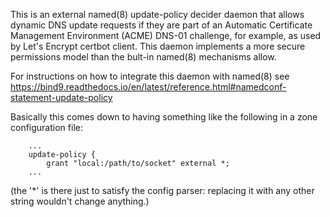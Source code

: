 This is an external named(8) update-policy decider daemon that allows dynamic
DNS update requests if they are part of an Automatic Certificate Management
Environment (ACME) DNS-01 challenge, for example, as used by Let's Encrypt
certbot client. This daemon implements a more secure permissions model than the
bult-in named(8) mechanisms allow.

For instructions on how to integrate this daemon with named(8) see
https://bind9.readthedocs.io/en/latest/reference.html#namedconf-statement-update-policy

Basically this comes down to having something like the following in a zone
configuration file:
```
    ...
    update-policy {
        grant "local:/path/to/socket" external *; 
    ...
```
(the '*' is there just to satisfy the config parser: replacing it with any other
string wouldn't change anything.)

